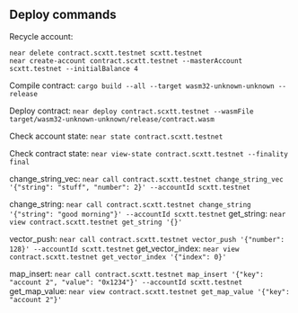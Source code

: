 ## Deploy commands

Recycle account: 
```
near delete contract.scxtt.testnet scxtt.testnet                                                 
near create-account contract.scxtt.testnet --masterAccount scxtt.testnet --initialBalance 4
```

Compile contract:
```cargo build --all --target wasm32-unknown-unknown --release```

Deploy contract:
```near deploy contract.scxtt.testnet --wasmFile target/wasm32-unknown-unknown/release/contract.wasm```

Check account state:
```near state contract.scxtt.testnet```

Check contract state:
```near view-state contract.scxtt.testnet --finality final```

change_string_vec:
```near call contract.scxtt.testnet change_string_vec '{"string": "stuff", "number": 2}' --accountId scxtt.testnet```
	
change_string:
```near call contract.scxtt.testnet change_string '{"string": "good morning"}' --accountId scxtt.testnet```
get_string:
```near view contract.scxtt.testnet get_string '{}'```
	
vector_push:
```near call contract.scxtt.testnet vector_push '{"number": 128}' --accountId scxtt.testnet```
get_vector_index:
```near view contract.scxtt.testnet get_vector_index '{"index": 0}'```
	
map_insert:
```near call contract.scxtt.testnet map_insert '{"key": "account 2", "value": "0x1234"}' --accountId scxtt.testnet```
get_map_value:
```near view contract.scxtt.testnet get_map_value '{"key": "account 2"}'```